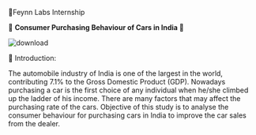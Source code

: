 
💭Feynn Labs Internship



🚓 <b> Consumer Purchasing Behaviour of Cars in India </b> 🚕



![download](https://github.com/ShyamashreeGhorai1/Consumer-Purchasing-Behaviour-of-Cars-in-India/assets/131132617/d251d694-91a0-4ef5-95f4-ab7a184b5369)


🌱 Introduction:

 The automobile industry of India is one of the largest in the world, contributing 7.1% to the Gross Domestic Product (GDP).
 Nowadays purchasing a car is the first choice of any individual when he/she climbed up the ladder of his income. There are
 many factors that may affect the purchasing rate of the cars. Objective of this study is to analyse the consumer behaviour 
 for purchasing cars in India to improve the car sales from the dealer.

